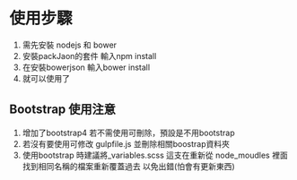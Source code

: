 

# 使用步驟

  1. 需先安裝 nodejs  和 bower
  2. 安裝packJaon的套件  輸入npm install
  3. 在安裝bowerjson 輸入bower install
  4. 就可以使用了


## Bootstrap 使用注意

  1. 增加了bootstrap4 若不需使用可刪除，預設是不用bootstrap
  2. 若沒有要使用可修改 gulpfile.js  並刪除相關boostrap資料夾
  3. 使用bootstrap 時建議將_variables.scss 這支在重新從 node_moudles 
      裡面找到相同名稱的檔案重新覆蓋過去 以免出錯(怕會有更新東西)
